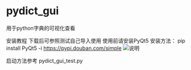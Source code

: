 # pydict_gui
用于python字典的可视化查看

安装教程
下载后可参照测试自己导入使用
使用前请安装PyQt5 安装方法： pip install PyQt5 -i https://pypi.douban.com/simple
![说明](https://user-images.githubusercontent.com/62453500/132981406-3716a574-35c5-4f54-81a4-2a10d2bea099.png)

启动方法参考 pydict_gui_test.py
